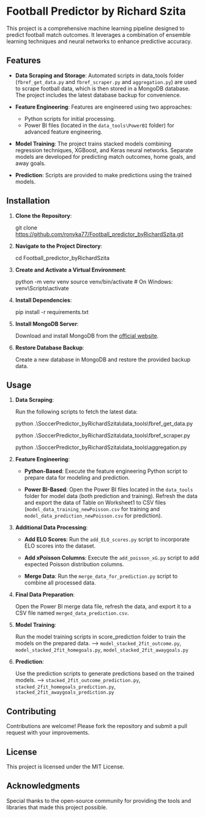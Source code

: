 # Football Predictor by Richard Szita

This project is a comprehensive machine learning pipeline designed to predict football match outcomes. It leverages a combination of ensemble learning techniques and neural networks to enhance predictive accuracy.

## Features

- **Data Scraping and Storage**: Automated scripts in data_tools folder (`fbref_get_data.py` and `fbref_scraper.py` and `aggregation.py`) are used to scrape football data, which is then stored in a MongoDB database. The project includes the latest database backup for convenience.

- **Feature Engineering**: Features are engineered using two approaches:
  - Python scripts for initial processing.
  - Power BI files (located in the `data_tools\PowerBI` folder) for advanced feature engineering.

- **Model Training**: The project trains stacked models combining regression techniques, XGBoost, and Keras neural networks. Separate models are developed for predicting match outcomes, home goals, and away goals.

- **Prediction**: Scripts are provided to make predictions using the trained models.

## Installation

1. **Clone the Repository**:

   
   git clone <https://github.com/ronyka77/Football_predictor_byRichardSzita.git>

2. **Navigate to the Project Directory**:

   
   cd Football_predictor_byRichardSzita

3. **Create and Activate a Virtual Environment**:

   
   python -m venv venv
   source venv/bin/activate  # On Windows: venv\Scripts\activate

4. **Install Dependencies**:

   
   pip install -r requirements.txt

5. **Install MongoDB Server**:

   Download and install MongoDB from the [official website](https://www.mongodb.com/try/download/community).

6. **Restore Database Backup**:

   Create a new database in MongoDB and restore the provided backup data.

## Usage

1. **Data Scraping**:

   Run the following scripts to fetch the latest data:

   python .\SoccerPredictor_byRichardSzita\data_tools\fbref_get_data.py

   python .\SoccerPredictor_byRichardSzita\data_tools\fbref_scraper.py

   python .\SoccerPredictor_byRichardSzita\data_tools\aggregation.py

2. **Feature Engineering**:

   - **Python-Based**: Execute the feature engineering Python script to prepare data for modeling and prediction.

   - **Power BI-Based**: Open the Power BI files located in the `data_tools` folder for model data (both prediction and training). Refresh the data and export the data of Table on Worksheet1 to CSV files (`model_data_training_newPoisson.csv` for training and `model_data_prediction_newPoisson.csv` for prediction).

3. **Additional Data Processing**:

   - **Add ELO Scores**: Run the `add_ELO_scores.py` script to incorporate ELO scores into the dataset.

   - **Add xPoisson Columns**: Execute the `add_poisson_xG.py` script to add expected Poisson distribution columns.

   - **Merge Data**: Run the `merge_data_for_prediction.py` script to combine all processed data.

4. **Final Data Preparation**:

   Open the Power BI merge data file, refresh the data, and export it to a CSV file named `merged_data_prediction.csv`.

5. **Model Training**:

   Run the model training scripts in score_prediction folder to train the models on the prepared data. --> `model_stacked_2fit_outcome.py`, `model_stacked_2fit_homegoals.py`, `model_stacked_2fit_awaygoals.py`

6. **Prediction**:

   Use the prediction scripts to generate predictions based on the trained models. --> `stacked_2fit_outcome_prediction.py`, `stacked_2fit_homegoals_prediction.py`, `stacked_2fit_awaygoals_prediction.py`

## Contributing

Contributions are welcome! Please fork the repository and submit a pull request with your improvements.

## License

This project is licensed under the MIT License.

## Acknowledgments

Special thanks to the open-source community for providing the tools and libraries that made this project possible.
